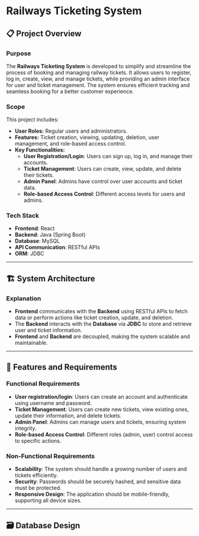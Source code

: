 # Railways Ticketing System

## 📋 Project Overview

### **Purpose**
The **Railways Ticketing System** is developed to simplify and streamline the process of booking and managing railway tickets. It allows users to register, log in, create, view, and manage tickets, while providing an admin interface for user and ticket management. The system ensures efficient tracking and seamless booking for a better customer experience.

### **Scope**
This project includes:
- **User Roles:** Regular users and administrators.
- **Features:** Ticket creation, viewing, updating, deletion, user management, and role-based access control.
- **Key Functionalities:**
  - **User Registration/Login**: Users can sign up, log in, and manage their accounts.
  - **Ticket Management**: Users can create, view, update, and delete their tickets.
  - **Admin Panel**: Admins have control over user accounts and ticket data.
  - **Role-based Access Control**: Different access levels for users and admins.
  
### **Tech Stack**
- **Frontend**: React
- **Backend**: Java (Spring Boot)
- **Database**: MySQL
- **API Communication**: RESTful APIs
- **ORM**: JDBC

---

## 🏗️ System Architecture


### **Explanation**
- **Frontend** communicates with the **Backend** using RESTful APIs to fetch data or perform actions like ticket creation, update, and deletion.
- The **Backend** interacts with the **Database** via **JDBC** to store and retrieve user and ticket information.
- **Frontend** and **Backend** are decoupled, making the system scalable and maintainable.

---

## 🌟 Features and Requirements

### **Functional Requirements**
- **User registration/login**: Users can create an account and authenticate using username and password.
- **Ticket Management**: Users can create new tickets, view existing ones, update their information, and delete tickets.
- **Admin Panel**: Admins can manage users and tickets, ensuring system integrity.
- **Role-based Access Control**: Different roles (admin, user) control access to specific actions.

### **Non-Functional Requirements**
- **Scalability**: The system should handle a growing number of users and tickets efficiently.
- **Security**: Passwords should be securely hashed, and sensitive data must be protected.
- **Responsive Design**: The application should be mobile-friendly, supporting all device sizes.

---

## 🗃️ Database Design




